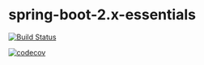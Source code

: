 # spring-boot-2.x-essentials

[![Build Status](https://travis-ci.org/djdjalas/spring-boot-2.x-essentials.svg?branch=master)](https://travis-ci.org/djdjalas/spring-boot-2.x-essentials)

[![codecov](https://codecov.io/gh/djdjalas/spring-boot-2.x-essentials/branch/master/graph/badge.svg)](https://codecov.io/gh/djdjalas/spring-boot-2.x-essentials)

